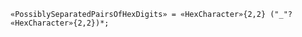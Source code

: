 <!-- This file is generated automatically by infrastructure scripts. Please don't edit by hand. -->

```{ .ebnf .slang-ebnf #PossiblySeparatedPairsOfHexDigits }
«PossiblySeparatedPairsOfHexDigits» = «HexCharacter»{2,2} ("_"? «HexCharacter»{2,2})*;
```
